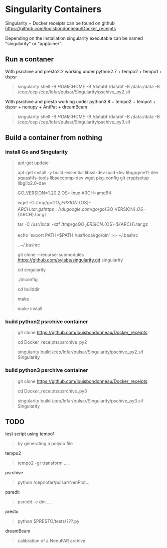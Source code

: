 Singularity Containers
======================

Singularity + Docker receipts can be found on github https://github.com/louisbondonneau/Docker_receipts

Depending on the installation singularity executable can be named "singularity" or "apptainer".


Run a contaner
--------------
With psrchive and presto2.2 working under python2.7 + tempo2 + tempo1 + dspsr
> singularity shell -B $HOME:$HOME  -B /databf:/databf -B /data:/data -B /cep:/cep /cep/lofar/pulsar/Singularity/pschive_py2.sif

With psrchive and presto working under python3.8 + tempo2 + tempo1 + dspsr + nenupy + AntPat + dreamBeam
> singularity shell -B $HOME:$HOME  -B /databf:/databf -B /data:/data -B /cep:/cep /cep/lofar/pulsar/Singularity/pschive_py3.sif

Build a container from nothing
------------------------------


### install Go and Singularity

> apt-get update
> 
> apt-get install -y build-essential libssl-dev uuid-dev libgpgme11-dev squashfs-tools libseccomp-dev wget pkg-config git cryptsetup libglib2.0-dev
> 
> GO_VERSION=1.20.2 OS=linux ARCH=amd64
> 
> wget -O /tmp/go${GO_VERSION}.${OS}-${ARCH}.tar.gz https://dl.google.com/go/go${GO_VERSION}.${OS}-${ARCH}.tar.gz
> 
> tar -C /usr/local -xzf /tmp/go${GO_VERSION}.${OS}-${ARCH}.tar.gz
> 
> echo 'export PATH=$PATH:/usr/local/go/bin' >> ~/.bashrc
> 
> . ~/.bashrc
> 
> git clone --recurse-submodules https://github.com/sylabs/singularity.git singularity
> 
> cd singularity
> 
> ./mconfig
> 
> cd builddir
> 
> make
> 
> make install


### build python2 psrchive container

> git clone https://github.com/louisbondonneau/Docker_receipts
> 
> cd Docker_receipts/psrchive_py2
> 
> singularity build /cep/lofar/pulsar/Singularity/pschive_py2.sif Singularity


### build python3 psrchive container

> git clone https://github.com/louisbondonneau/Docker_receipts
> 
> cd Docker_receipts/psrchive_py3
> 
> singularity build /cep/lofar/pulsar/Singularity/pschive_py3.sif Singularity


TODO
----

test script using
tempo1
> by generating a polyco file

tempo2
> tempo2 -gr transform ....

psrchive
> python /cep/lofar/pulsar/NenPlot...

psredit
> psredit -c dm ....

presto
> python $PRESTO/tests/???.py

dreamBeam
> calibration of a NenuFAR archive